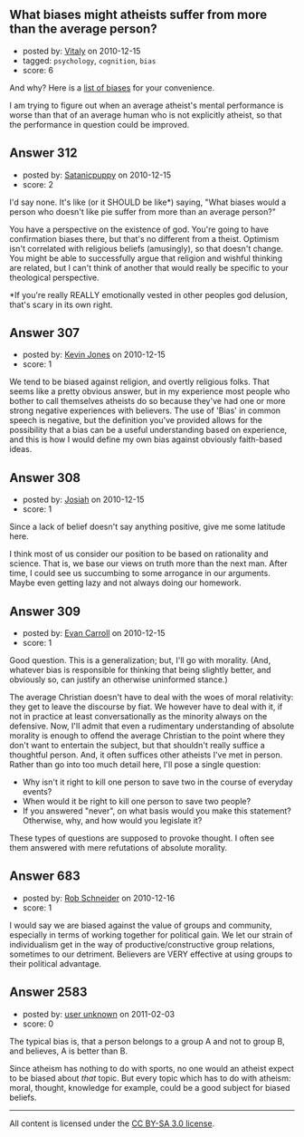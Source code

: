 ## What biases might atheists suffer from more than the average person?

- posted by: [Vitaly](https://stackexchange.com/users/-1/106-vitaly) on 2010-12-15
- tagged: `psychology`, `cognition`, `bias`
- score: 6

And why?
Here is a [list of biases][1] for your convenience.

I am trying to figure out when an average atheist's mental performance is worse than that of an average human who is not explicitly atheist, so that the performance in question could be improved.


  [1]: http://en.wikipedia.org/wiki/List_of_cognitive_biases


## Answer 312

- posted by: [Satanicpuppy](https://stackexchange.com/users/-1/169-satanicpuppy) on 2010-12-15
- score: 2

I'd say none. It's like (or it SHOULD be like*) saying, "What biases would a person who doesn't like pie suffer from more than an average person?"

You have a perspective on the existence of god. You're going to have confirmation biases there, but that's no different from a theist. Optimism isn't correlated with religious beliefs (amusingly), so that doesn't change. You might be able to successfully argue that religion and wishful thinking are related, but I can't think of another that would really be specific to your theological perspective.

*If you're really REALLY emotionally vested in other peoples god delusion, that's scary in its own right.


## Answer 307

- posted by: [Kevin Jones](https://stackexchange.com/users/-1/186-kevin-jones) on 2010-12-15
- score: 1

We tend to be biased against religion, and overtly religious folks.  That seems like a pretty obvious answer, but in my experience most people who bother to call themselves atheists do so because they've had one or more strong negative experiences with believers.  The use of 'Bias' in common speech is negative, but the definition you've provided allows for the possibility that a bias can be a useful understanding based on experience, and this is how I would define my own bias against obviously faith-based ideas.  


## Answer 308

- posted by: [Josiah](https://stackexchange.com/users/-1/88-josiah) on 2010-12-15
- score: 1

Since a lack of belief doesn't say anything positive, give me some latitude here.

I think most of us consider our position to be based on rationality and science. That is, we base our views on truth more than the next man. After time, I could see us succumbing to some arrogance in our arguments. Maybe even getting lazy and not always doing our homework.


## Answer 309

- posted by: [Evan Carroll](https://stackexchange.com/users/-1/5-evan-carroll) on 2010-12-15
- score: 1

Good question. This is a generalization; but, I'll go with morality. (And, whatever bias is responsible for thinking that being slightly better, and obviously so, can justify an otherwise uninformed stance.)

The average Christian doesn't have to deal with the woes of moral relativity: they get to leave the discourse by fiat. We however have to deal with it, if not in practice at least conversationally as the minority always on the defensive. Now, I'll admit that even a rudimentary understanding of absolute morality is enough to offend the average Christian to the point where they don't want to entertain the subject, but that shouldn't really suffice a thoughtful person. And, it often suffices other atheists I've met in person. Rather than go into too much detail here, I'll pose a single question:

* Why isn't it right to kill one person to save two in the course of everyday events?
* When would it be right to kill one person to save two people?
* If you answered "never", on what basis would you make this statement? Otherwise, why, and how would you legislate it?

These types of questions are supposed to provoke thought. I often see them answered with mere refutations of absolute morality.


## Answer 683

- posted by: [Rob Schneider](https://stackexchange.com/users/-1/149-rob-schneider) on 2010-12-16
- score: 1

I would say we are biased against the value of groups and community, especially in terms of working together for political gain.  We let our strain of individualism get in the way of productive/constructive group relations, sometimes to our detriment. Believers are VERY effective at using groups to their political advantage.


## Answer 2583

- posted by: [user unknown](https://stackexchange.com/users/-1/992-user-unknown) on 2011-02-03
- score: 0

The typical bias is, that a person belongs to a group A and not to group B, and believes, A is better than B. 

Since atheism has nothing to do with sports, no one would an atheist expect to be biased about *that* topic. But every topic which has to do with atheism: moral, thought, knowledge for example, could be a good subject for biased beliefs. 



---

All content is licensed under the [CC BY-SA 3.0 license](https://creativecommons.org/licenses/by-sa/3.0/).
